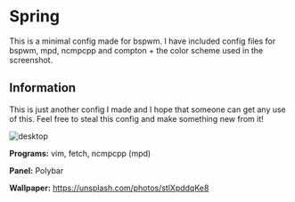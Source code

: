 # Spring
This is a minimal config made for bspwm. I have included config files for bspwm, mpd, ncmpcpp and compton + the color scheme used in the screenshot.

## Information
This is just another config I made and I hope that someone can get any use of this. Feel free to steal this config and make something new from it!

![desktop](https://i.imgur.com/87xGgk6.png)


**Programs:** vim, fetch, ncmpcpp (mpd)

**Panel:** Polybar

**Wallpaper:** https://unsplash.com/photos/stlXpddqKe8
